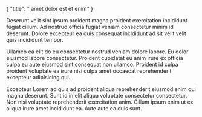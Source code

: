 {
  "title": " amet dolor est et enim"
}

Deserunt velit sint ipsum proident magna proident exercitation incididunt fugiat cillum. Ad nostrud officia fugiat veniam consectetur minim id deserunt. Dolore excepteur ea quis consequat incididunt ad sit velit velit quis incididunt tempor.

Ullamco ea elit do eu consectetur nostrud veniam dolore labore. Eu dolor eiusmod labore consectetur. Proident cupidatat eu anim irure ex officia culpa eu aute eiusmod sint consequat non ullamco. Proident id culpa proident voluptate ea irure nisi culpa amet occaecat reprehenderit excepteur adipisicing qui.

Excepteur Lorem ad quis ad proident aliqua reprehenderit eiusmod enim qui magna deserunt. Sunt id in elit aliqua voluptate consectetur consectetur. Non nisi voluptate reprehenderit exercitation anim. Cillum ipsum enim ut ex aliqua irure amet incididunt ea. Aute aute ea duis sunt.